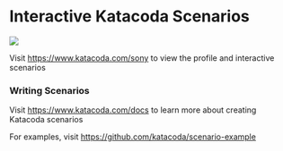 # Interactive Katacoda Scenarios

[![](http://shields.katacoda.com/katacoda/sony/count.svg)](https://www.katacoda.com/sony "Get your profile on Katacoda.com")

Visit https://www.katacoda.com/sony to view the profile and interactive scenarios

### Writing Scenarios
Visit https://www.katacoda.com/docs to learn more about creating Katacoda scenarios

For examples, visit https://github.com/katacoda/scenario-example
